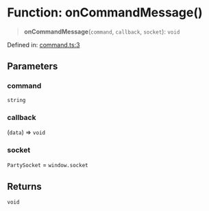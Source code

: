 # Function: onCommandMessage()

> **onCommandMessage**(`command`, `callback`, `socket`): `void`

Defined in: [command.ts:3](https://github.com/benallfree/lab13/blob/bfb1abf3755bb0fffb55fa5a9e7413f31801f1d6/sdk/src/online/command.ts#L3)

## Parameters

### command

`string`

### callback

(`data`) => `void`

### socket

`PartySocket` = `window.socket`

## Returns

`void`
